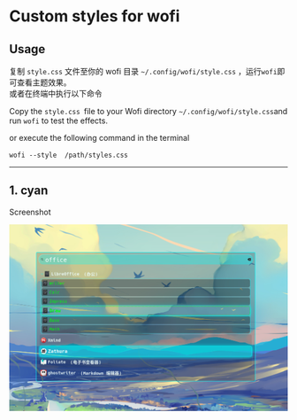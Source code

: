 # Custom styles for wofi 

## Usage

复制 ``style.css`` 文件至你的 wofi 目录 ``~/.config/wofi/style.css`` ，运行``wofi``即可查看主题效果。  
或者在终端中执行以下命令

Copy the ``style.css ``file to your Wofi directory ``~/.config/wofi/style.css``and run ``wofi`` to test the effects.  

or execute the following command in the terminal

```shell
wofi --style  /path/styles.css
```
--------------------

## 1. cyan  

Screenshot 

![wofi with cyan style](./cyan/cyan.png)

